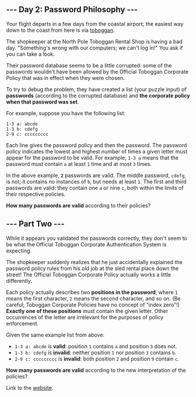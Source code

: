 ## --- Day 2: Password Philosophy ---
Your flight departs in a few days from the coastal airport; the easiest way down 
to the coast from here is via [toboggan](https://en.wikipedia.org/wiki/Toboggan).

The shopkeeper at the North Pole Toboggan Rental Shop is having a bad day. "Something's 
wrong with our computers; we can't log in!" You ask if you can take a look.

Their password database seems to be a little corrupted: some of the passwords wouldn't 
have been allowed by the Official Toboggan Corporate Policy that was in effect when they 
were chosen.

To try to debug the problem, they have created a list (your puzzle input) of **passwords** 
(according to the corrupted database) and **the corporate policy when that password was set**.

For example, suppose you have the following list:
```
1-3 a: abcde
1-3 b: cdefg
2-9 c: ccccccccc
```
Each line gives the password policy and then the password. The password policy indicates 
the lowest and highest number of times a given letter must appear for the password to be 
valid. For example, `1-3 a` means that the password must contain `a` at least `1` time 
and at most `3` times.

In the above example, **`2`** passwords are valid. The middle password, `cdefg`, is not; 
it contains no instances of `b`, but needs at least `1`. The first and third passwords are 
valid: they contain one `a` or nine `c`, both within the limits of their respective policies.

**How many passwords are valid** according to their policies?

## --- Part Two ---
While it appears you validated the passwords correctly, they don't seem to be what the Official 
Toboggan Corporate Authentication System is expecting.

The shopkeeper suddenly realizes that he just accidentally explained the password policy rules 
from his old job at the sled rental place down the street! The Official Toboggan Corporate Policy 
actually works a little differently.

Each policy actually describes two **positions in the password**, where `1` means the first character, 
`2` means the second character, and so on. (Be careful; Toboggan Corporate Policies have no concept 
of "index zero"!) **Exactly one of these positions** must contain the given letter. Other occurrences 
of the letter are irrelevant for the purposes of policy enforcement.

Given the same example list from above:
 * `1-3 a: abcde` is **valid**: position `1` contains `a` and position `3` does not.
 * `1-3 b: cdefg` is **invalid**: neither position `1` nor position `3` contains `b`.
 * `2-9 c: ccccccccc` is **invalid**: both position `2` and position `9` contain `c`.
 
**How many passwords are valid** according to the new interpretation of the policies?

Link to the [website](https://adventofcode.com/2020/day/2).